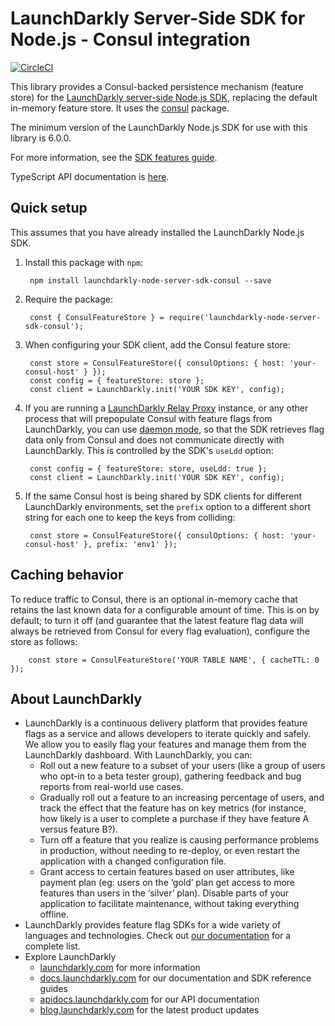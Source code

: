 # LaunchDarkly Server-Side SDK for Node.js - Consul integration

[![CircleCI](https://circleci.com/gh/launchdarkly/node-server-sdk-consul.svg?style=svg)](https://circleci.com/gh/launchdarkly/node-server-sdk-consul)

This library provides a Consul-backed persistence mechanism (feature store) for the [LaunchDarkly server-side Node.js SDK](https://github.com/launchdarkly/node-server-sdk), replacing the default in-memory feature store. It uses the [consul](https://www.npmjs.com/package/consul) package.

The minimum version of the LaunchDarkly Node.js SDK for use with this library is 6.0.0.

For more information, see the [SDK features guide](https://docs.launchdarkly.com/sdk/features/database-integrations).

TypeScript API documentation is [here](https://launchdarkly.github.io/node-server-sdk-consul).

## Quick setup

This assumes that you have already installed the LaunchDarkly Node.js SDK.

1. Install this package with `npm`:

        npm install launchdarkly-node-server-sdk-consul --save

2. Require the package:

        const { ConsulFeatureStore } = require('launchdarkly-node-server-sdk-consul');

3. When configuring your SDK client, add the Consul feature store:

        const store = ConsulFeatureStore({ consulOptions: { host: 'your-consul-host' } });
        const config = { featureStore: store };
        const client = LaunchDarkly.init('YOUR SDK KEY', config);

4. If you are running a [LaunchDarkly Relay Proxy](https://github.com/launchdarkly/ld-relay) instance, or any other process that will prepopulate Consul with feature flags from LaunchDarkly, you can use [daemon mode](https://github.com/launchdarkly/ld-relay#daemon-mode), so that the SDK retrieves flag data only from Consul and does not communicate directly with LaunchDarkly. This is controlled by the SDK's `useLdd` option:

        const config = { featureStore: store, useLdd: true };
        const client = LaunchDarkly.init('YOUR SDK KEY', config);

5. If the same Consul host is being shared by SDK clients for different LaunchDarkly environments, set the `prefix` option to a different short string for each one to keep the keys from colliding:

        const store = ConsulFeatureStore({ consulOptions: { host: 'your-consul-host' }, prefix: 'env1' });

## Caching behavior

To reduce traffic to Consul, there is an optional in-memory cache that retains the last known data for a configurable amount of time. This is on by default; to turn it off (and guarantee that the latest feature flag data will always be retrieved from Consul for every flag evaluation), configure the store as follows:

        const store = ConsulFeatureStore('YOUR TABLE NAME', { cacheTTL: 0 });

## About LaunchDarkly

* LaunchDarkly is a continuous delivery platform that provides feature flags as a service and allows developers to iterate quickly and safely. We allow you to easily flag your features and manage them from the LaunchDarkly dashboard.  With LaunchDarkly, you can:
    * Roll out a new feature to a subset of your users (like a group of users who opt-in to a beta tester group), gathering feedback and bug reports from real-world use cases.
    * Gradually roll out a feature to an increasing percentage of users, and track the effect that the feature has on key metrics (for instance, how likely is a user to complete a purchase if they have feature A versus feature B?).
    * Turn off a feature that you realize is causing performance problems in production, without needing to re-deploy, or even restart the application with a changed configuration file.
    * Grant access to certain features based on user attributes, like payment plan (eg: users on the ‘gold’ plan get access to more features than users in the ‘silver’ plan). Disable parts of your application to facilitate maintenance, without taking everything offline.
* LaunchDarkly provides feature flag SDKs for a wide variety of languages and technologies. Check out [our documentation](https://docs.launchdarkly.com/docs) for a complete list.
* Explore LaunchDarkly
    * [launchdarkly.com](https://www.launchdarkly.com/ "LaunchDarkly Main Website") for more information
    * [docs.launchdarkly.com](https://docs.launchdarkly.com/  "LaunchDarkly Documentation") for our documentation and SDK reference guides
    * [apidocs.launchdarkly.com](https://apidocs.launchdarkly.com/  "LaunchDarkly API Documentation") for our API documentation
    * [blog.launchdarkly.com](https://blog.launchdarkly.com/  "LaunchDarkly Blog Documentation") for the latest product updates

